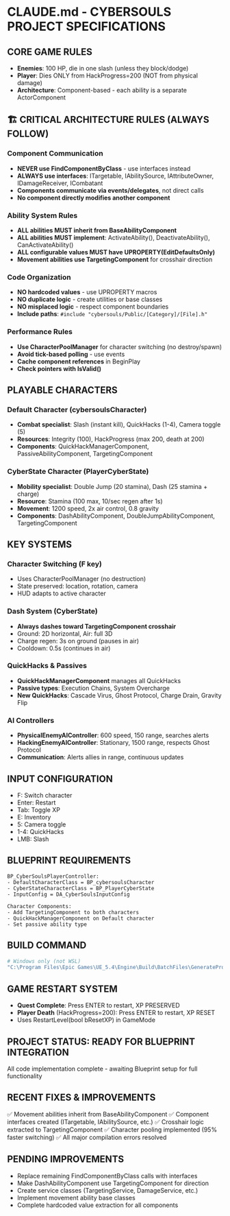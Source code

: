 # CLAUDE.md - CYBERSOULS PROJECT SPECIFICATIONS

## CORE GAME RULES
- **Enemies**: 100 HP, die in one slash (unless they block/dodge)
- **Player**: Dies ONLY from HackProgress=200 (NOT from physical damage)
- **Architecture**: Component-based - each ability is a separate ActorComponent

## 🏗️ CRITICAL ARCHITECTURE RULES (ALWAYS FOLLOW)

### Component Communication
- **NEVER use FindComponentByClass** - use interfaces instead
- **ALWAYS use interfaces**: ITargetable, IAbilitySource, IAttributeOwner, IDamageReceiver, ICombatant
- **Components communicate via events/delegates**, not direct calls
- **No component directly modifies another component**

### Ability System Rules
- **ALL abilities MUST inherit from BaseAbilityComponent**
- **ALL abilities MUST implement**: ActivateAbility(), DeactivateAbility(), CanActivateAbility()
- **ALL configurable values MUST have UPROPERTY(EditDefaultsOnly)**
- **Movement abilities use TargetingComponent** for crosshair direction

### Code Organization
- **NO hardcoded values** - use UPROPERTY macros
- **NO duplicate logic** - create utilities or base classes
- **NO misplaced logic** - respect component boundaries
- **Include paths**: `#include "cybersouls/Public/[Category]/[File].h"`

### Performance Rules
- **Use CharacterPoolManager** for character switching (no destroy/spawn)
- **Avoid tick-based polling** - use events
- **Cache component references** in BeginPlay
- **Check pointers with IsValid()**

## PLAYABLE CHARACTERS

### Default Character (cybersoulsCharacter)
- **Combat specialist**: Slash (instant kill), QuickHacks (1-4), Camera toggle (5)
- **Resources**: Integrity (100), HackProgress (max 200, death at 200)
- **Components**: QuickHackManagerComponent, PassiveAbilityComponent, TargetingComponent

### CyberState Character (PlayerCyberState)
- **Mobility specialist**: Double Jump (20 stamina), Dash (25 stamina + charge)
- **Resource**: Stamina (100 max, 10/sec regen after 1s)
- **Movement**: 1200 speed, 2x air control, 0.8 gravity
- **Components**: DashAbilityComponent, DoubleJumpAbilityComponent, TargetingComponent

## KEY SYSTEMS

### Character Switching (F key)
- Uses CharacterPoolManager (no destruction)
- State preserved: location, rotation, camera
- HUD adapts to active character

### Dash System (CyberState)
- **Always dashes toward TargetingComponent crosshair**
- Ground: 2D horizontal, Air: full 3D
- Charge regen: 3s on ground (pauses in air)
- Cooldown: 0.5s (continues in air)

### QuickHacks & Passives
- **QuickHackManagerComponent** manages all QuickHacks
- **Passive types**: Execution Chains, System Overcharge
- **New QuickHacks**: Cascade Virus, Ghost Protocol, Charge Drain, Gravity Flip

### AI Controllers
- **PhysicalEnemyAIController**: 600 speed, 150 range, searches alerts
- **HackingEnemyAIController**: Stationary, 1500 range, respects Ghost Protocol
- **Communication**: Alerts allies in range, continuous updates

## INPUT CONFIGURATION
- F: Switch character
- Enter: Restart
- Tab: Toggle XP
- E: Inventory
- 5: Camera toggle
- 1-4: QuickHacks
- LMB: Slash

## BLUEPRINT REQUIREMENTS
```
BP_CyberSoulsPlayerController:
- DefaultCharacterClass = BP_cybersoulsCharacter
- CyberStateCharacterClass = BP_PlayerCyberState
- InputConfig = DA_CyberSoulsInputConfig

Character Components:
- Add TargetingComponent to both characters
- QuickHackManagerComponent on Default character
- Set passive ability type
```

## BUILD COMMAND
```bash
# Windows only (not WSL)
"C:\Program Files\Epic Games\UE_5.4\Engine\Build\BatchFiles\GenerateProjectFiles.bat" "D:\Unreal Projects\cybersouls\cybersouls.uproject" -Game
```

## GAME RESTART SYSTEM
- **Quest Complete**: Press ENTER to restart, XP PRESERVED
- **Player Death** (HackProgress=200): Press ENTER to restart, XP RESET
- Uses RestartLevel(bool bResetXP) in GameMode

## PROJECT STATUS: READY FOR BLUEPRINT INTEGRATION
All code implementation complete - awaiting Blueprint setup for full functionality

## RECENT FIXES & IMPROVEMENTS
✅ Movement abilities inherit from BaseAbilityComponent
✅ Component interfaces created (ITargetable, IAbilitySource, etc.)
✅ Crosshair logic extracted to TargetingComponent
✅ Character pooling implemented (95% faster switching)
✅ All major compilation errors resolved

## PENDING IMPROVEMENTS
- Replace remaining FindComponentByClass calls with interfaces
- Make DashAbilityComponent use TargetingComponent for direction
- Create service classes (TargetingService, DamageService, etc.)
- Implement movement ability base classes
- Complete hardcoded value extraction for all components
